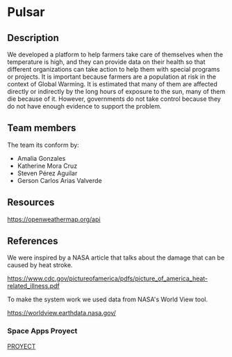 # Pulsar

## Description
We developed a platform to help farmers take care of themselves when the temperature is high, and they can provide data on their health so that different organizations can take action to help them with special programs or projects. It is important because farmers are a population at risk in the context of Global Warming. It is estimated that many of them are affected directly or indirectly by the long hours of exposure to the sun, many of them die because of it. However, governments do not take control because they do not have enough evidence to support the problem.

## Team members
The team its conform by: 
- Amalia Gonzales
- Katherine Mora Cruz
- Steven Pérez Aguilar
- Gerson Carlos Arias Valverde


## Resources


https://openweathermap.org/api

## References
We were inspired by a NASA article that talks about the damage that can be caused by heat stroke. 

https://www.cdc.gov/pictureofamerica/pdfs/picture_of_america_heat-related_illness.pdf



To make the system work we used data from NASA's World View tool.

https://worldview.earthdata.nasa.gov/

### Space Apps Proyect   

[PROYECT](https://2021.spaceappschallenge.org/challenges/statements/warning-things-are-heating-up/teams/ice-team/project)

